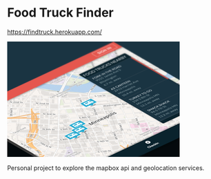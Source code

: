 # Food Truck Finder

https://findtruck.herokuapp.com/

![Alt text](/food-truck.png?raw=true)

Personal project to explore the mapbox api and geolocation services.
